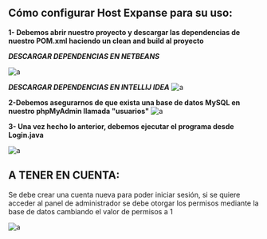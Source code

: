 ## Cómo configurar Host Expanse para su uso:
**1- Debemos abrir nuestro proyecto y descargar las dependencias de nuestro POM.xml haciendo un clean and build al proyecto**

***DESCARGAR DEPENDENCIAS EN NETBEANS***

![a](https://cdn.discordapp.com/attachments/696207974791643166/1172002459883937802/paso1.png?ex=655ebb59&is=654c4659&hm=a0986045a3dc46c507b24cd49ad9367eaeafc6e77cdfe12291364036e2bb0fbc&)

***DESCARGAR DEPENDENCIAS EN INTELLIJ IDEA***
![a](https://cdn.discordapp.com/attachments/696207974791643166/1172011109717393530/posa1.png?ex=655ec367&is=654c4e67&hm=81dc763c78ef97276831da48bbd70f579ba075651077b948b387a13acb1dd944&)

**2-Debemos asegurarnos de que exista una base de datos MySQL en nuestro phpMyAdmin llamada "usuarios"**
![a](https://cdn.discordapp.com/attachments/696207974791643166/1172005721768996936/paso2.png?ex=655ebe62&is=654c4962&hm=d5270d9f5dcb9db0fc1192dd6311a81964d15c3768bc0b8fab00b394e7be7ee7&)

**3- Una vez hecho lo anterior, debemos ejecutar el programa desde Login.java**

![a](https://cdn.discordapp.com/attachments/696207974791643166/1172008339538989127/paso3.png?ex=655ec0d3&is=654c4bd3&hm=3524a6c4d2b9819ebd631468f60d609461e559fa497f35ac4678f510d7ccd155&)

## A TENER EN CUENTA:
Se debe crear una cuenta nueva para poder iniciar sesión, si se quiere acceder al panel de administrador se debe otorgar los permisos mediante la base de datos cambiando el valor de permisos a 1

![a](https://cdn.discordapp.com/attachments/696207974791643166/1172009702515802142/aclaracion.png?ex=655ec217&is=654c4d17&hm=813796513dc3eed57b52eb58fb4d05807e929aa84c5ffbbc0055a63022d6e84f&)

